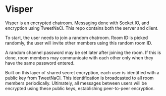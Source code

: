 Visper
======

Visper is an encrypted chatroom. Messaging done with Socket.IO, and encryption
using TweetNaCl. This repo contains both the server and client. 

To start, the user needs to join a random chatroom. Room ID is picked randomly,
the user will invite other members using this random room ID.

A random channel password may be set later after joining the room. If this is
done, room members may communicate with each other only when they have the
same password entered.

Built on this layer of shared secret encryption, each user is identified with a
public key from TweetNaCl. This identification is broadcasted to all room
members periodically. Ultimately, all messages between users will be encrypted
using these public keys, establishing peer-to-peer encryption.
